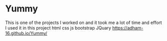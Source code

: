# Yummy
This is one of the projects I worked on and it took me a lot of time and effort I used it in this project html css js bootstrap JQuary 
https://adham-16.github.io/Yummy/
